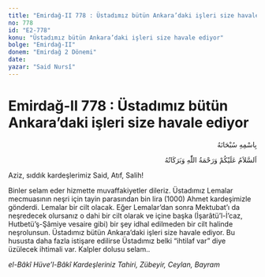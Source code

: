 ```yaml
---
title: "Emirdağ-II 778 : Üstadımız bütün Ankara’daki işleri size havale ediyor"
no: 778
id: "E2-778"
konu: "Üstadımız bütün Ankara’daki işleri size havale ediyor"
bolge: "Emirdağ-II"
donem: "Emirdağ 2 Dönemi"
date: 
yazar: "Said Nursî"
---
```


# Emirdağ-II 778 : Üstadımız bütün Ankara’daki işleri size havale ediyor

<p class="arabic" dir="rtl" title="Meal: “Her türlü noksan sıfatlardan yüce olan Allah’ın adıyla.”">بِاسْمِهِ سُبْحَانَهُ</p>

<p class="arabic" dir="rtl" title="Meal: “Allah’ın selâmı, rahmeti ve bereketleri, üzerinize olsun.”">اَلسَّلاَمُ عَلَيْكُمْ وَرَحْمَةُ اللّٰهِ وَبَرَكَاتُهُ</p>

Aziz, sıddık kardeşlerimiz Said, Atıf, Salih!

Binler selam eder hizmette muvaffakiyetler dileriz. Üstadımız Lemalar mecmuasının neşri için tayin parasından bin lira (1000) Ahmet kardeşimizle gönderdi. Lemalar bir cilt olacak. Eğer Lemalar’dan sonra Mektubat’ı da neşredecek olursanız o dahi bir cilt olarak ve içine başka (İşarâtü’l-İ’caz, Hutbetü’ş-Şâmiye vesaire gibi) bir şey idhal edilmeden bir cilt halinde neşrolunsun. Üstadımız bütün Ankara’daki işleri size havale ediyor. Bu hususta daha fazla istişare edilirse Üstadımız belki “ihtilaf var” diye üzülecek ihtimali var. Kalpler dolusu selam..

*el-Bâkî Hüve’l-Bâkî*
*Kardeşleriniz*
*Tahiri, Zübeyir, Ceylan, Bayram*
